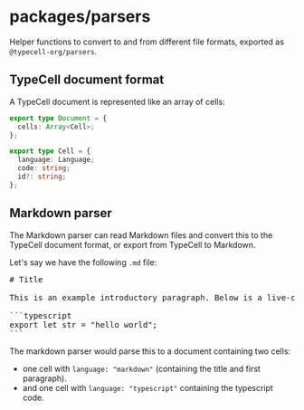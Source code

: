 # packages/parsers

Helper functions to convert to and from different file formats, exported as `@typecell-org/parsers`.

## TypeCell document format

A TypeCell document is represented like an array of cells:

```typescript
export type Document = {
  cells: Array<Cell>;
};

export type Cell = {
  language: Language;
  code: string;
  id?: string;
};
```

## Markdown parser

The Markdown parser can read Markdown files and convert this to the TypeCell document format, or export from TypeCell to Markdown.

Let's say we have the following `.md` file:

<pre>
# Title

This is an example introductory paragraph. Below is a live-code TypeCell cell:

```typescript
export let str = "hello world";
```
</pre>

The markdown parser would parse this to a document containing two cells:

- one cell with `language: "markdown"` (containing the title and first paragraph).
- and one cell with `language: "typescript"` containing the typescript code.
